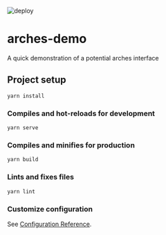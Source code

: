 ![deploy](https://github.com/OpenTechStrategies/arches-demo/actions/workflows/deploy.yml/badge.svg)

# arches-demo
A quick demonstration of a potential arches interface

## Project setup
```
yarn install
```

### Compiles and hot-reloads for development
```
yarn serve
```

### Compiles and minifies for production
```
yarn build
```

### Lints and fixes files
```
yarn lint
```

### Customize configuration
See [Configuration Reference](https://cli.vuejs.org/config/).
